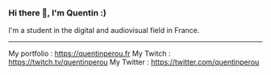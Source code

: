 ### Hi there 👋, I'm Quentin :)

I'm a student in the digital and audiovisual field in France.


---

My portfolio : https://quentinperou.fr
My Twitch : https://twitch.tv/quentinperou
My Twitter : https://twitter.com/quentinperou



<!--
**quentinperou/QuentinPerou** is a ✨ _special_ ✨ repository because its `README.md` (this file) appears on your GitHub profile.

Here are some ideas to get you started:

- 🔭 I’m currently working on ...
- 🌱 I’m currently learning ...
- 👯 I’m looking to collaborate on ...
- 🤔 I’m looking for help with ...
- 💬 Ask me about ...
- 📫 How to reach me: ...
- 😄 Pronouns: ...
- ⚡ Fun fact: ...
-->
